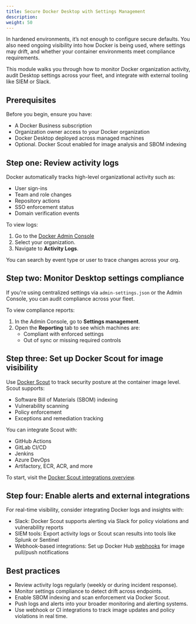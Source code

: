 ```yaml
---
title: Secure Docker Desktop with Settings Management
description:
weight: 50
---
```


In hardened environments, it’s not enough to configure secure defaults. You
also need ongoing visibility into how Docker is being used, where settings may
drift, and whether your container environments meet compliance requirements.

This module walks you through how to monitor Docker organization activity,
audit Desktop settings across your fleet, and integrate with external tooling
like SIEM or Slack.

## Prerequisites

Before you begin, ensure you have:

- A Docker Business subscription
- Organization owner access to your Docker organization
- Docker Desktop deployed across managed machines
- Optional. Docker Scout enabled for image analysis and SBOM indexing

## Step one: Review activity logs

Docker automatically tracks high-level organizational activity such as:

- User sign-ins
- Team and role changes
- Repository actions
- SSO enforcement status
- Domain verification events

To view logs:

1. Go to the [Docker Admin Console](https://app.docker.com/admin)
2. Select your organization.
3. Navigate to **Activity Logs**.

You can search by event type or user to trace changes across your org.

## Step two: Monitor Desktop settings compliance

If you're using centralized settings via `admin-settings.json` or the Admin
Console, you can audit compliance across your fleet.

To view compliance reports:

1. In the Admin Console, go to **Settings management**.
2. Open the **Reporting** tab to see which machines are:
    - Compliant with enforced settings
    - Out of sync or missing required controls

## Step three: Set up Docker Scout for image visibility

Use [Docker Scout](https://docs.docker.com/scout/) to track security posture at
the container image level. Scout supports:

- Software Bill of Materials (SBOM) indexing
- Vulnerability scanning
- Policy enforcement
- Exceptions and remediation tracking

You can integrate Scout with:

- GitHub Actions
- GitLab CI/CD
- Jenkins
- Azure DevOps
- Artifactory, ECR, ACR, and more

To start, visit the [Docker Scout integrations overview](https://docs.docker.com/scout/integrations/).

## Step four: Enable alerts and external integrations

For real-time visibility, consider integrating Docker logs and insights with:

- Slack: Docker Scout supports alerting via Slack for policy violations and
vulnerability reports
- SIEM tools: Export activity logs or Scout scan results into tools like
Splunk or Sentinel
- Webhook-based integrations: Set up Docker Hub [webhooks](https://docs.docker.com/docker-hub/repos/manage/webhooks/) for image pull/push notifications

## Best practices

- Review activity logs regularly (weekly or during incident response).
- Monitor settings compliance to detect drift across endpoints.
- Enable SBOM indexing and scan enforcement via Docker Scout.
- Push logs and alerts into your broader monitoring and alerting systems.
- Use webhook or CI integrations to track image updates and policy violations
in real time.
